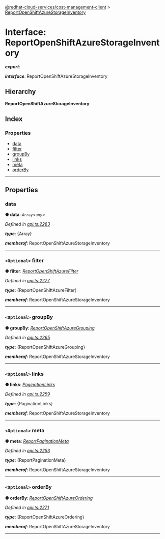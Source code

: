 [@redhat-cloud-services/cost-management-client](../README.md) > [ReportOpenShiftAzureStorageInventory](../interfaces/reportopenshiftazurestorageinventory.md)

# Interface: ReportOpenShiftAzureStorageInventory

*__export__*: 

*__interface__*: ReportOpenShiftAzureStorageInventory

## Hierarchy

**ReportOpenShiftAzureStorageInventory**

## Index

### Properties

* [data](reportopenshiftazurestorageinventory.md#data)
* [filter](reportopenshiftazurestorageinventory.md#filter)
* [groupBy](reportopenshiftazurestorageinventory.md#groupby)
* [links](reportopenshiftazurestorageinventory.md#links)
* [meta](reportopenshiftazurestorageinventory.md#meta)
* [orderBy](reportopenshiftazurestorageinventory.md#orderby)

---

## Properties

<a id="data"></a>

###  data

**● data**: *`Array`<`any`>*

*Defined in [api.ts:2283](https://github.com/RedHatInsights/javascript-clients/blob/master/packages/cost-management/api.ts#L2283)*

*__type__*: {Array}

*__memberof__*: ReportOpenShiftAzureStorageInventory

___
<a id="filter"></a>

### `<Optional>` filter

**● filter**: *[ReportOpenShiftAzureFilter](reportopenshiftazurefilter.md)*

*Defined in [api.ts:2277](https://github.com/RedHatInsights/javascript-clients/blob/master/packages/cost-management/api.ts#L2277)*

*__type__*: {ReportOpenShiftAzureFilter}

*__memberof__*: ReportOpenShiftAzureStorageInventory

___
<a id="groupby"></a>

### `<Optional>` groupBy

**● groupBy**: *[ReportOpenShiftAzureGrouping](reportopenshiftazuregrouping.md)*

*Defined in [api.ts:2265](https://github.com/RedHatInsights/javascript-clients/blob/master/packages/cost-management/api.ts#L2265)*

*__type__*: {ReportOpenShiftAzureGrouping}

*__memberof__*: ReportOpenShiftAzureStorageInventory

___
<a id="links"></a>

### `<Optional>` links

**● links**: *[PaginationLinks](paginationlinks.md)*

*Defined in [api.ts:2259](https://github.com/RedHatInsights/javascript-clients/blob/master/packages/cost-management/api.ts#L2259)*

*__type__*: {PaginationLinks}

*__memberof__*: ReportOpenShiftAzureStorageInventory

___
<a id="meta"></a>

### `<Optional>` meta

**● meta**: *[ReportPaginationMeta](reportpaginationmeta.md)*

*Defined in [api.ts:2253](https://github.com/RedHatInsights/javascript-clients/blob/master/packages/cost-management/api.ts#L2253)*

*__type__*: {ReportPaginationMeta}

*__memberof__*: ReportOpenShiftAzureStorageInventory

___
<a id="orderby"></a>

### `<Optional>` orderBy

**● orderBy**: *[ReportOpenShiftAzureOrdering](../modules/reportopenshiftazureordering.md)*

*Defined in [api.ts:2271](https://github.com/RedHatInsights/javascript-clients/blob/master/packages/cost-management/api.ts#L2271)*

*__type__*: {ReportOpenShiftAzureOrdering}

*__memberof__*: ReportOpenShiftAzureStorageInventory

___

